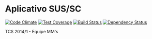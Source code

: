 # Aplicativo SUS/SC

[![Code Climate](https://codeclimate.com/repos/574f6416de2c5170a60062db/badges/6d088c38384734df9261/gpa.svg)](https://codeclimate.com/repos/574f6416de2c5170a60062db/feed)
[![Test Coverage](https://codeclimate.com/repos/574f6416de2c5170a60062db/badges/6d088c38384734df9261/coverage.svg)](https://codeclimate.com/repos/574f6416de2c5170a60062db/coverage)
[![Build Status](https://travis-ci.org/senacsc/appsus.svg?branch=master)](https://travis-ci.org/senacsc/appsus)
[![Dependency Status](https://www.versioneye.com/user/projects/574eebfae298f3003798c90b/badge.svg)](https://www.versioneye.com/user/projects/574eebfae298f3003798c90b)

TCS 2014/1 - Equipe MM's
